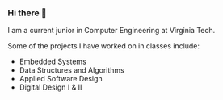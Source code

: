 ### Hi there 👋
I am a current junior in Computer Engineering at Virginia Tech. 

Some of the projects I have worked on in classes include:
- Embedded Systems
- Data Structures and Algorithms
- Applied Software Design
- Digital Design I & II
